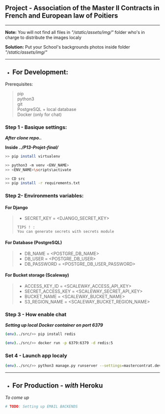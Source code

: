 ## Project - Association of the Master II Contracts in French and European law of Poitiers

---
**Note:** You will not find all files in *"/static/assets/img/"* folder who's in charge to distribute the images localy

**Solution:** Put your School's backgrounds photos inside folder *"/static/assets/img/"*

---
* ## For Development:
Prerequisites:  
>pip  
>python3  
>git  
>PostgreSQL + local database  
>Docker (only for chat)

### Step 1 - Basique settings:
***After clone repo..*** 
  
**Inside *../P13-Projet-final/***
```bash
>> pip install virtualenv

>> python3 -m venv <ENV_NAME>
>> <ENV_NAME>\scripts\activate

>> CD src
>> pip install -r requirements.txt
```
### Step 2- Environments variables:
#### For Django
>* SECRET_KEY = <DJANGO_SECRET_KEY>
>```
>TIPS ! :
>You can generate secrets with secrets module  
>``` 

#### For Database (PostgreSQL)

>* DB_NAME = <POSTGRE_DB_NAME>  
>* DB_USER = <POSTGRE_DB_USER>  
>* DB_PASSWORD = <POSTGRE_DB_USER_PASSWORD>

#### For Bucket storage (Scaleway)

>* ACCESS_KEY_ID = <SCALEWAY_ACCESS_API_KEY>
>* SECRET_ACCESS_KEY = <SCALEWAY_SECRET_API_KEY>
>* BUCKET_NAME = <SCALEWAY_BUCKET_NAME>
>* S3_REGION_NAME = <SCALEWAY_BUCKET_REGION_NAME>

### Step 3 - How enable chat

***Setting up local Docker container on port 6379*** 
```bash
(env)../src/>> pip install redis

(env)../src/>> docker run -p 6379:6379 -d redis:5
```

### Set 4 - Launch app localy
```bash
(env)../src/>> python3 manage.py runserver --settings=mastercontrat.dev_settings
```
---
* ## For Production - *with* Heroku
*To come up*
```python
# TODO: Setting up EMAIL BACKENDS
```